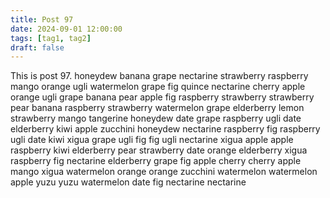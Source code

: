 ```yaml
---
title: Post 97
date: 2024-09-01 12:00:00
tags: [tag1, tag2]
draft: false
---
```

This is post 97.
honeydew
banana
grape
nectarine
strawberry
raspberry
mango
orange
ugli
watermelon
grape
fig
quince
nectarine
cherry
apple
orange
ugli
grape
banana
pear
apple
fig
raspberry
strawberry
strawberry
pear
banana
raspberry
strawberry
watermelon
grape
elderberry
lemon
strawberry
mango
tangerine
honeydew
date
grape
raspberry
ugli
date
elderberry
kiwi
apple
zucchini
honeydew
nectarine
raspberry
fig
raspberry
ugli
date
kiwi
xigua
grape
ugli
fig
fig
ugli
nectarine
xigua
apple
apple
raspberry
kiwi
elderberry
pear
strawberry
date
orange
elderberry
xigua
raspberry
fig
nectarine
elderberry
grape
fig
apple
cherry
cherry
apple
mango
xigua
watermelon
orange
orange
zucchini
watermelon
watermelon
apple
yuzu
yuzu
watermelon
date
fig
nectarine
nectarine
